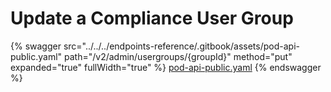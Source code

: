 # Update a Compliance User Group

{% swagger src="../../../endpoints-reference/.gitbook/assets/pod-api-public.yaml" path="/v2/admin/usergroups/{groupId}" method="put" expanded="true" fullWidth="true" %}
[pod-api-public.yaml](../../../endpoints-reference/.gitbook/assets/pod-api-public.yaml)
{% endswagger %}
